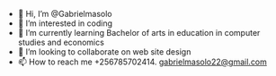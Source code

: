 - 👋 Hi, I’m @Gabrielmasolo
- 👀 I’m interested in coding
- 🌱 I’m currently learning Bachelor of arts in education  in computer studies and economics
- 💞️ I’m looking to collaborate on web site design
- 📫 How to reach me +256785702414. gabrielmasolo22@gmail.com

<!---
Gabrielmasolo/Gabrielmasolo is a ✨ special ✨ repository because its `README.md` (this file) appears on your GitHub profile.
You can click the Preview link to take a look at your changes.
--->
